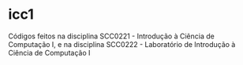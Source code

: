 # icc1
Códigos feitos na disciplina SCC0221 - Introdução à Ciência de Computação I, e na disciplina SCC0222 - Laboratório de Introdução à Ciência de Computação I
